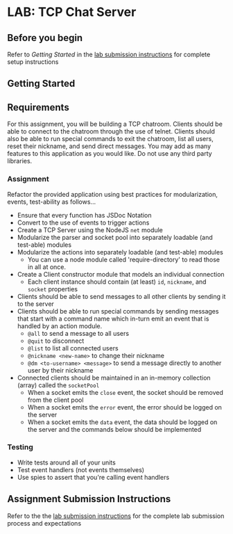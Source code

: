 # LAB: TCP Chat Server

## Before you begin
Refer to *Getting Started* in the [lab submission instructions]((../../../reference/submission-instructions/labs/README.md)) for complete setup instructions

## Getting Started

## Requirements

For this assignment, you will be building a TCP chatroom. Clients should be able to connect to the chatroom through the use of telnet. Clients should also be able to run special commands to exit the chatroom, list all users, reset their nickname, and send direct messages. You may add as many features to this application as you would like. Do not use any third party libraries.

### Assignment
Refactor the provided application using best practices for modularization, events, test-ability as follows...

* Ensure that every function has JSDoc Notation
* Convert to the use of events to trigger actions
* Create a TCP Server using the NodeJS `net` module
* Modularize the parser and socket pool into separately loadable (and test-able) modules
* Modularize the actions into separately loadable (and test-able) modules
  * You can use a node module called 'require-directory' to read those in all at once.
* Create a Client constructor module that models an individual connection
  * Each client instance should contain (at least) `id`, `nickname`, and `socket` properties
* Clients should be able to send messages to all other clients by sending it to the server
* Clients should be able to run special commands by sending messages that start with a command name which in-turn emit an event that is handled by an action module.
  * `@all` to send a message to all users
  * `@quit` to disconnect
  * `@list` to list all connected users
  * `@nickname <new-name>` to change their nickname
  * `@dm <to-username> <message>` to send a message directly to another user by their nickname
* Connected clients should be maintained in an in-memory collection (array) called the `socketPool`
  * When a socket emits the `close` event, the socket should be removed from the client pool
  * When a socket emits the `error` event, the error should be logged on the server
  * When a socket emits the `data` event, the data should be logged on the server and the commands below should be implemented

### Testing
* Write tests around all of your units
* Test event handlers (not events themselves)
* Use spies to assert that you're calling event handlers


## Assignment Submission Instructions
Refer to the the [lab submission instructions]((../../../reference/submission-instructions/labs/README.md)) for the complete lab submission process and expectations
